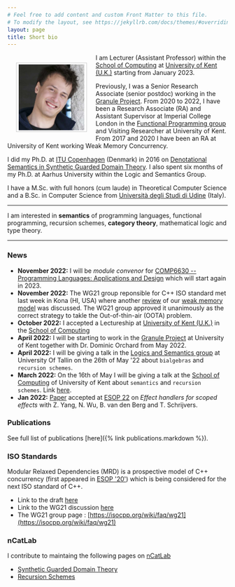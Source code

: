```yaml
---
# Feel free to add content and custom Front Matter to this file.
# To modify the layout, see https://jekyllrb.com/docs/themes/#overriding-theme-defaults
layout: page
title: Short bio
---
```


<img src="/assets/images/now.jpg" alt="Smiley face"
style="float:left;width:150px;height:150px;padding:3px 5px;border:1.5px solid
#ccc;margin:20px;"> I am Lecturer (Assistant Professor) within the [School of Computing](https://www.kent.ac.uk/computing) at [University of Kent (U.K.)](https://www.kent.ac.uk) starting from January 2023. 

Previously, I was a Senior Research Associate (senior postdoc) working in the
[Granule Project](https://granule-project.github.io). From 2020 to 2022, I have
been a Research Associate (RA) and Assistant Supervisor at Imperial College
London in the [Functional Programming group](https://fp.doc.ic.ac.uk) and
Visiting Researcher at University of Kent. From 2017 and 2020 I have been an RA
at University of Kent working Weak Memory Concurrency.

I did my Ph.D. at [ITU Copenhagen](https://www.itu.dk) (Denmark) in 2016 on
[Denotational Semantics in Synthetic Guarded Domain
Theory](/assets/papers/paviotti-phdthesis.pdf). I also spent six months of my
Ph.D. at Aarhus University within the Logic and Semantics Group. 

I have a M.Sc. with full honors (cum laude) in Theoretical Computer Science and
a B.Sc. in Computer Science from [Università degli Studi di
Udine](https://www.uniud.it/it) (Italy).

---

I am interested in **semantics** of programming languages, functional
programming, recursion schemes, **category theory**, mathematical logic and type
theory. 

---

### News
- **November 2022:** I will be *module convenor* for [COMP6630 -- Programming Languages: Applications and Design](https://www.kent.ac.uk/courses/modules/module/CO663) which will start again in 2023.   
- **November 2022:** The WG21 group reponsible for C++ ISO standard met last week in Kona (HI, USA) where another [review](https://graymalk.in/iso-papers/p1780/p1780r2.html) of our [weak memory model](https://link.springer.com/content/pdf/10.1007/978-3-030-44914-8_22.pdf) was discussed. The WG21 group approved it unanimously as the correct strategy to takle the Out-of-thin-air (OOTA) problem.   
- **October 2022:** I accepted a Lectureship at [University of Kent (U.K.)](https://www.kent.ac.uk) in the [School of Computing](https://www.kent.ac.uk/computing)
- **April 2022:** I will be starting to work in the [Granule Project](https://granule-project.github.io) at University of Kent together with Dr. Dominic Orchard from May 2022. 
- **April 2022:** I will be giving a talk in the [Logics and Semantics group](https://cs.ioc.ee/lsg/tsem/) at University Of Tallin on the 26th of May '22 about `bialgebras` and `recursion schemes`.
- **March 2022:** On the 16th of May I will be giving a talk at the [School of Computing](https://www.kent.ac.uk/computing) of University of Kent about `semantics` and `recursion schemes`. Link [here](https://www.kent.ac.uk/events/event/54383/fully-abstract-semantics-with-folds-and-unfolds-marco-paviotti).
- **Jan 2022:** [Paper](https://arxiv.org/abs/2201.10287) accepted at [ESOP 22](https://etaps.org/2022/esop) on *Effect handlers for scoped effects* with Z. Yang, N. Wu, B. van den Berg and T. Schrijvers. 


### Publications

See full list of publications [here]({% link publications.markdown %}).

### ISO Standards 

Modular Relaxed Dependencies (MRD) is a prospective model of C++ concurrency (first appeared in [ESOP '20'](https://link.springer.com/content/pdf/10.1007/978-3-030-44914-8_22.pdf)) which is being considered for the next ISO standard of C++. 
- Link to the draft [here](https://graymalk.in/iso-papers/p1780/p1780r2.html)
- Link to the WG21 discussion [here](https://eur01.safelinks.protection.outlook.com/?url=https%3A%2F%2Fgithub.com%2Fcplusplus%2Fpapers%2Fissues%2F554%23issuecomment-1311093994&amp;data=05%7C01%7CM.Paviotti%40kent.ac.uk%7C5e1fff970b0a4039205008dac71af6b3%7C51a9fa563f32449aa7213e3f49aa5e9a%7C0%7C0%7C638041215860503967%7CUnknown%7CTWFpbGZsb3d8eyJWIjoiMC4wLjAwMDAiLCJQIjoiV2luMzIiLCJBTiI6Ik1haWwiLCJXVCI6Mn0%3D%7C3000%7C%7C%7C&amp;sdata=V1PRIBvid5UxHNvEI2aOq2Rp4Sq9voNbcjb5rCEJ4sk%3D&amp;reserved=0)
- The WG21 group page : [https://isocpp.org/wiki/faq/wg21](https://isocpp.org/wiki/faq/wg21)

###  nCatLab

I contribute to maintaing the following pages on [nCatLab](https://ncatlab.org/nlab/show/HomePage)

- [Synthetic Guarded Domain Theory](https://ncatlab.org/nlab/show/synthetic+guarded+domain+theory)
- [Recursion Schemes](https://ncatlab.org/nlab/show/recursion+scheme)
